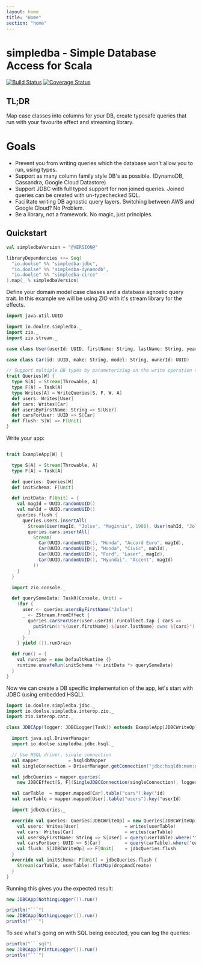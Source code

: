 ```yaml
---
layout: home
title: "Home"
section: "home"
---
```


# simpledba - Simple Database Access for Scala

[![Build Status](https://api.travis-ci.org/doolse/simpledba.svg)](https://travis-ci.org/doolse/simpledba)
[![Coverage Status](https://coveralls.io/repos/github/doolse/simpledba/badge.svg?branch=master)](https://coveralls.io/github/doolse/simpledba?branch=master)

## TL;DR

Map case classes into columns for your DB, create typesafe queries that run with your favourite effect and streaming library.

# Goals

- Prevent you from writing queries which the database won't allow you to run, using types.
- Support as many column family style DB's as possible. (DynamoDB, Cassandra, Google Cloud Datastore)
- Support JDBC with full typed support for non joined queries. Joined queries can be created with un-typechecked SQL.
- Facilitate writing DB agnostic query layers. Switching between AWS and Google Cloud? No Problem.
- Be a library, not a framework. No magic, just principles.

## Quickstart

```scala
val simpledbaVersion = "@VERSION@"

libraryDependencies ++= Seq(
  "io.doolse" %% "simpledba-jdbc",
  "io.doolse" %% "simpledba-dynamodb",
  "io.doolse" %% "simpledba-circe"
).map(_ % simpledbaVersion)
```

Define your domain model case classes and a database agnostic query trait.
In this example we will be using ZIO with it's stream library for the effects.

```scala mdoc
import java.util.UUID

import io.doolse.simpledba._
import zio._
import zio.stream._

case class User(userId: UUID, firstName: String, lastName: String, yearOfBirth: Int)

case class Car(id: UUID, make: String, model: String, ownerId: UUID)

// Support multiple DB types by parameterizing on the write operation type
trait Queries[W] {
  type S[A] = Stream[Throwable, A]
  type F[A] = Task[A]
  type Writes[A] = WriteQueries[S, F, W, A]
  def users: Writes[User]
  def cars: Writes[Car]
  def usersByFirstName: String => S[User]
  def carsForUser: UUID => S[Car]
  def flush: S[W] => F[Unit]
}
```

Write your app:

```scala mdoc

trait ExampleApp[W] {

  type S[A] = Stream[Throwable, A]
  type F[A] = Task[A]

  def queries: Queries[W]
  def initSchema: F[Unit]

  def initData: F[Unit] = {
    val magId = UUID.randomUUID()
    val mahId = UUID.randomUUID()
    queries.flush {
      queries.users.insertAll(
        Stream(User(magId, "Jolse", "Maginnis", 1980), User(mahId, "Jolse", "Mahinnis", 1999))) ++
        queries.cars.insertAll(
          Stream(
            Car(UUID.randomUUID(), "Honda", "Accord Euro", magId),
            Car(UUID.randomUUID(), "Honda", "Civic", mahId),
            Car(UUID.randomUUID(), "Ford", "Laser", magId),
            Car(UUID.randomUUID(), "Hyundai", "Accent", magId)
          ))
    }
  }

  import zio.console._

  def querySomeData: TaskR[Console, Unit] =
    (for {
      user <- queries.usersByFirstName("Jolse")
      _ <- ZStream.fromEffect {
        queries.carsForUser(user.userId).runCollect.tap { cars =>
          putStrLn(s"${user.firstName} ${user.lastName} owns ${cars}")
        }
      }
    } yield ()).runDrain

  def run() = {
    val runtime = new DefaultRuntime {}
    runtime.unsafeRun(initSchema *> initData *> querySomeData)
  }
}
```

Now we can create a DB specific implementation of the app, let's start with JDBC (using embedded HSQL).

```scala mdoc
import io.doolse.simpledba.jdbc._
import io.doolse.simpledba.interop.zio._
import zio.interop.catz._

class JDBCApp(logger: JDBCLogger[Task]) extends ExampleApp[JDBCWriteOp] {

  import java.sql.DriverManager
  import io.doolse.simpledba.jdbc.hsql._

  // Use HSQL driver, single connection
  val mapper           = hsqldbMapper
  val singleConnection = DriverManager.getConnection("jdbc:hsqldb:mem:example")

  val jdbcQueries = mapper.queries(
    new JDBCEffect[S, F](SingleJDBCConnection(singleConnection), logger))

  val carTable  = mapper.mapped[Car].table("cars").key('id)
  val userTable = mapper.mapped[User].table("users").key('userId)

  import jdbcQueries._

  override val queries: Queries[JDBCWriteOp] = new Queries[JDBCWriteOp] {
    val users: Writes[User]                 = writes(userTable)
    val cars: Writes[Car]                   = writes(carTable)
    val usersByFirstName: String => S[User] = query(userTable).where('firstName, BinOp.EQ).build
    val carsForUser: UUID => S[Car]         = query(carTable).where('ownerId, BinOp.EQ).build
    val flush: S[JDBCWriteOp] => F[Unit]    = jdbcQueries.flush
  }
  override val initSchema: F[Unit] = jdbcQueries.flush {
    Stream(carTable, userTable).flatMap(dropAndCreate)
  }
}
```

Running this gives you the expected result:

```scala
new JDBCApp(NothingLogger()).run()
```

````scala mdoc:passthrough
println("```")
new JDBCApp(NothingLogger()).run()
println("```")
````

To see what's going on with SQL being executed, you can log the queries:

````scala mdoc:passthrough
println("```sql")
new JDBCApp(PrintLnLogger()).run()
println("```")
````
